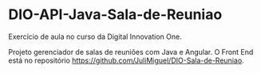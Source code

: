 # DIO-API-Java-Sala-de-Reuniao
Exercício de aula no curso da Digital Innovation One. 

Projeto gerenciador de salas de reuniões com Java e Angular.
O Front End está no repositório https://github.com/JuliMiguel/DIO-Sala-de-Reuniao.
